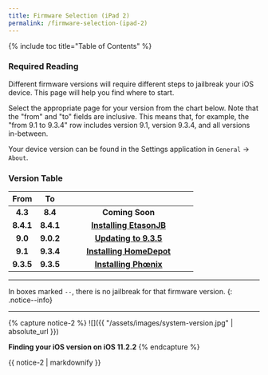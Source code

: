```yaml
---
title: Firmware Selection (iPad 2)
permalink: /firmware-selection-(ipad-2)
---
```


{% include toc title="Table of Contents" %}

### Required Reading

Different firmware versions will require different steps to jailbreak your iOS device. This page will help you find where to start.

Select the appropriate page for your version from the chart below. Note that the "from" and "to" fields are inclusive. This means that, for example, the "from 9.1 to 9.3.4" row includes version 9.1, version 9.3.4, and all versions in-between.

Your device version can be found in the Settings application in `General` -> `About`.

### Version Table

<table>
  <colgroup>
    <col span="1" style="width: 15%;">
    <col span="1" style="width: 15%;">
    <col span="1" style="width: 70%;">
  </colgroup>
  <thead>
    <tr>
      <th style="text-align: center; font-weight: bold;">From</th>
      <th style="text-align: center; font-weight: bold;">To</th>
      <th style="text-align: center; font-weight: bold;"></th>
    </tr>
  </thead>
  <tbody>
    <tr>
      <td style="text-align: center; font-weight: bold;">4.3</td>
      <td style="text-align: center; font-weight: bold;">8.4</td>
      <td style="text-align: center; font-weight: bold;">Coming Soon</td>
    </tr>
    <tr>
      <td style="text-align: center; font-weight: bold;">8.4.1</td>
      <td style="text-align: center; font-weight: bold;">8.4.1</td>
      <td style="text-align: center; font-weight: bold;"><a href="installing-etasonjb">Installing EtasonJB</a></td>
    </tr>
    <tr>
      <td style="text-align: center; font-weight: bold;">9.0</td>
      <td style="text-align: center; font-weight: bold;">9.0.2</td>
      <td style="text-align: center; font-weight: bold;"><a href="updating-to-9-3-5">Updating to 9.3.5</a></td>
    </tr>
    <tr>
      <td style="text-align: center; font-weight: bold;">9.1</td>
      <td style="text-align: center; font-weight: bold;">9.3.4</td>
      <td style="text-align: center; font-weight: bold;"><a href="installing-homedepot">Installing HomeDepot</a></td>
    </tr>
    <tr>
      <td style="text-align: center; font-weight: bold;">9.3.5</td>
      <td style="text-align: center; font-weight: bold;">9.3.5</td>
      <td style="text-align: center; font-weight: bold;"><a href="installing-phoenix">Installing Phœnix</a></td>
    </tr>
  </tbody>
</table>

---

In boxes marked `--`, there is no jailbreak for that firmware version.
{: .notice--info}

---
{% capture notice-2 %}
![]({{ "/assets/images/system-version.jpg" | absolute_url }})

**Finding your iOS version on iOS 11.2.2**
{% endcapture %}

<div class="notice">{{ notice-2 | markdownify }}</div>

